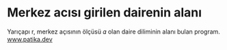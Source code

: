 # Merkez acısı girilen dairenin alanı
Yarıçapı r, merkez açısının ölçüsü 𝛼 olan daire diliminin alanı bulan program.
www.patika.dev

